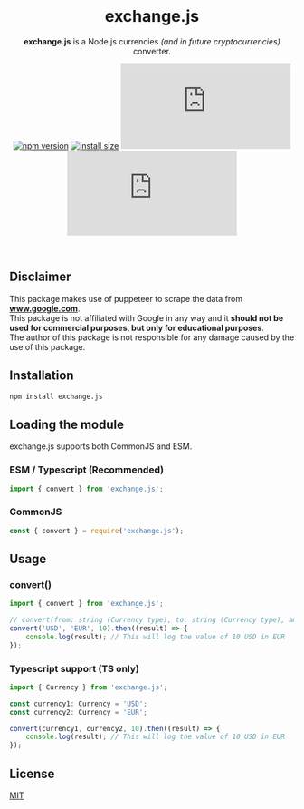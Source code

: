 <div align='center'>

<br>

# **exchange.js**

**exchange.js** is a Node.js currencies _(and in future cryptocurrencies)_ converter.

[![npm version](https://img.shields.io/npm/v/exchange.js.svg?style=flat-square)](https://www.npmjs.org/package/exchange.js)
[![install size](https://packagephobia.com/badge?p=exchange.js@latest)](https://packagephobia.com/result?p=exchange.js@latest)
[![GitHub](https://img.shields.io/github/license/alessandrofoglia07/exchange.js)](https://github.com/alessandrofoglia07/exchange.js/blob/main/LICENSE)
[![GitHub last commit](https://img.shields.io/github/last-commit/alessandrofoglia07/exchange.js)](https://github.com/alessandrofoglia07/exchange.js)

<br>
</div>

## **Disclaimer**

This package makes use of puppeteer to scrape the data from **www.google.com**. <br>This package is not affiliated with Google in any way and it **should not be used for commercial purposes, but only for educational purposes**.<br> The author of this package is not responsible for any damage caused by the use of this package.

## **Installation**

```bash
npm install exchange.js
```

## Loading the module

exchange.js supports both CommonJS and ESM.

### ESM / Typescript (Recommended)

```typescript
import { convert } from 'exchange.js';
```

### CommonJS

```javascript
const { convert } = require('exchange.js');
```

## **Usage**

### **convert()**

```typescript
import { convert } from 'exchange.js';

// convert(from: string (Currency type), to: string (Currency type), amount: number) => Promise<number>
convert('USD', 'EUR', 10).then((result) => {
    console.log(result); // This will log the value of 10 USD in EUR
});
```

### Typescript support (TS only)

```typescript
import { Currency } from 'exchange.js';

const currency1: Currency = 'USD';
const currency2: Currency = 'EUR';

convert(currency1, currency2, 10).then((result) => {
    console.log(result); // This will log the value of 10 USD in EUR
});
```

## License

[MIT](https://github.com/alessandrofoglia07/nodejs-geolocation/blob/main/LICENSE)
